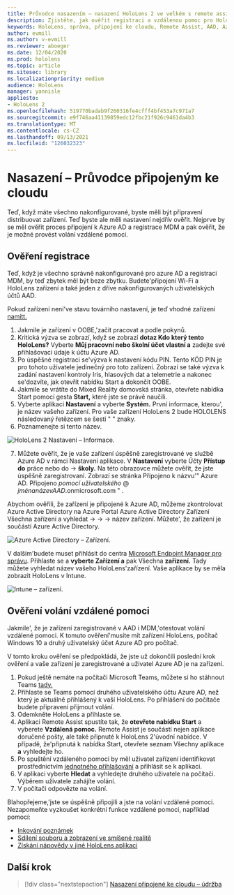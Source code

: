 ```yaml
---
title: Průvodce nasazením – nasazení HoloLens 2 ve velkém s remote assistem – nasazení
description: Zjistěte, jak ověřit registraci a vzdálenou pomoc pro HoloLens zařízení přes síť připojenou ke cloudu.
keywords: HoloLens, správa, připojení ke cloudu, Remote Assist, AAD, Azure AD, MDM, Mobile Správa zařízení
author: evmill
ms.author: v-evmill
ms.reviewer: aboeger
ms.date: 12/04/2020
ms.prod: hololens
ms.topic: article
ms.sitesec: library
ms.localizationpriority: medium
audience: HoloLens
manager: yannisle
appliesto:
- HoloLens 2
ms.openlocfilehash: 519770badab9f260316fe4cfff4bf453a7c971a7
ms.sourcegitcommit: e9f746aa41139859edc12fbc21f926c9461da4b3
ms.translationtype: MT
ms.contentlocale: cs-CZ
ms.lasthandoff: 09/13/2021
ms.locfileid: "126032323"
---
```

# <a name="deploy---cloud-connected-guide"></a>Nasazení – Průvodce připojeným ke cloudu

Teď, když máte všechno nakonfigurované, byste měli být připravení distribuovat zařízení. Teď byste ale měli nastavení nejdřív ověřit. Nejprve by se měl ověřit proces připojení k Azure AD a registrace MDM a pak ověřit, že je možné provést volání vzdálené pomoci.

## <a name="enrollment-validation"></a>Ověření registrace

Teď, když je všechno správně nakonfigurované pro azure AD a registraci MDM, by teď zbytek měl být beze zbytku. Budete&#39;připojení Wi-Fi a HoloLens zařízení a také jeden z dříve nakonfigurovaných uživatelských účtů AAD.

Pokud zařízení není&#39;ve stavu továrního nastavení, je teď vhodné zařízení [namítt.](/hololens/hololens-recovery#clean-reflash-the-device)

1. Jakmile je zařízení v OOBE,&#39;začít pracovat a podle pokynů. 
1. Kritická výzva se zobrazí, když se zobrazí **dotaz Kdo který tento HoloLens?** Vyberte **Můj pracovní nebo školní účet vlastní a** zadejte své přihlašovací údaje k účtu Azure AD.
1. Po úspěšné registraci se&#39;výzva k nastavení kódu PIN. Tento KÓD PIN je pro tohoto uživatele jedinečný pro toto zařízení. Zobrazí se také výzva k zadání nastavení kontroly Iris, hlasových dat a telemetrie a nakonec se&#39;dozvíte, jak otevřít nabídku Start a dokončit OOBE.
1. Jakmile se vrátíte do Mixed Reality domovská stránka, otevřete nabídka Start pomocí gesta **Start,** které jste se právě naučili.
1. Vyberte aplikaci **Nastavení** a vyberte **Systém.** První informace, kterou&#39;, je název vašeho zařízení. Pro vaše zařízení HoloLens 2 bude HOLOLENS následovaný řetězcem se šesti &quot; &quot; znaky.
1. Poznamenejte si tento název.

![HoloLens 2 Nastavení – Informace.](./images/hololens2-settings-about.jpg)

7. Můžete ověřit, že je vaše zařízení úspěšně zaregistrované ve službě Azure AD v rámci Nastavení aplikace. V **Nastavení** vyberte Účty **Přístup do** práce nebo do  ->  **školy.** Na této obrazovce můžete ověřit, že jste úspěšně zaregistrovaní. Zobrazí se stránka Připojeno k názvu&#39;&quot; Azure AD.  Připojeno _pomocí uživatelského_ @ _jménanázevAAD_.onmicrosoft.com &quot; .


Abychom ověřili, že zařízení je připojené k Azure [](https://portal.azure.com/#home)AD, můžeme zkontrolovat Azure Active Directory na Azure Portal Azure Active Directory Zařízení Všechna zařízení a vyhledat  ->    ->    ->  název zařízení. Můžete&#39;, že zařízení je součástí Azure Active Directory.


![Azure Active Directory – Zařízení.](./images/aad-enrollment.png)

V dalším&#39;budete muset přihlásit do centra [Microsoft Endpoint Manager pro správu](https://endpoint.microsoft.com/#home). Přihlaste se a **vyberte Zařízení a** pak Všechna **zařízení.** Tady můžete vyhledat název vašeho HoloLens&#39;zařízení. Vaše aplikace by se měla zobrazit HoloLens v Intune.

![Intune – zařízení.](./images/endpoint-all-devices-enrolled.png)

## <a name="remote-assist-call-validation"></a>Ověření volání vzdálené pomoci

Jakmile&#39;, že je zařízení zaregistrované v AAD i MDM,&#39;otestovat volání vzdálené pomoci. K tomuto ověření&#39;musíte mít zařízení HoloLens, počítač Windows 10 a druhý uživatelský účet Azure AD pro počítač.

V tomto kroku ověření se předpokládá, že jste už dokončili poslední krok ověření a vaše zařízení je zaregistrované a uživatel Azure AD je na zařízení.


1. Pokud ještě nemáte na počítači Microsoft Teams, můžete si ho stáhnout Teams [tady.](https://www.microsoft.com/microsoft-365/microsoft-teams/download-app)
2. Přihlaste se Teams pomocí druhého uživatelského účtu Azure AD, než který je aktuálně přihlášený k vaší HoloLens. Po přihlášení do počítače budete připraveni přijmout volání.
3. Odemkněte HoloLens a přihlaste se.
4. Aplikaci Remote Assist spustíte tak, že **otevřete nabídku Start** a vyberete **Vzdálená pomoc.** Remote Assist je součástí nejen aplikace doručené pošty, ale také připnuté k HoloLens 2&#39;úvodní nabídce. V případě, že&#39;připnutá k nabídka Start, otevřete seznam Všechny aplikace **a** vyhledejte ho.
5. Po spuštění vzdáleného pomoci by měl uživatel zařízení identifikovat prostřednictvím [jednotného přihlašování](/azure/active-directory/manage-apps/what-is-single-sign-on) a přihlásit se k aplikaci.
6. V aplikaci vyberte **Hledat** a vyhledejte druhého uživatele na počítači. Výběrem uživatele zahájíte volání.
7. V počítači odpovězte na volání.

Blahopřejeme,&#39;jste se úspěšně připojili a jste na volání vzdálené pomoci. Nezapomeňte vyzkoušet konkrétní funkce vzdálené pomoci, například pomocí:

- [Inkování poznámek](/dynamics365/mixed-reality/remote-assist/add-annotations-hololens)
- [Sdílení souboru a zobrazení ve smíšené realitě](/dynamics365/mixed-reality/remote-assist/display-save-files)
- [Získání nápovědy v jiné HoloLens aplikaci](/dynamics365/mixed-reality/remote-assist/get-help-hololens-app-hololens)

## <a name="next-step"></a>Další krok

> [!div class="nextstepaction"]
> [Nasazení připojené ke cloudu – údržba](hololens2-cloud-connected-maintain.md)
